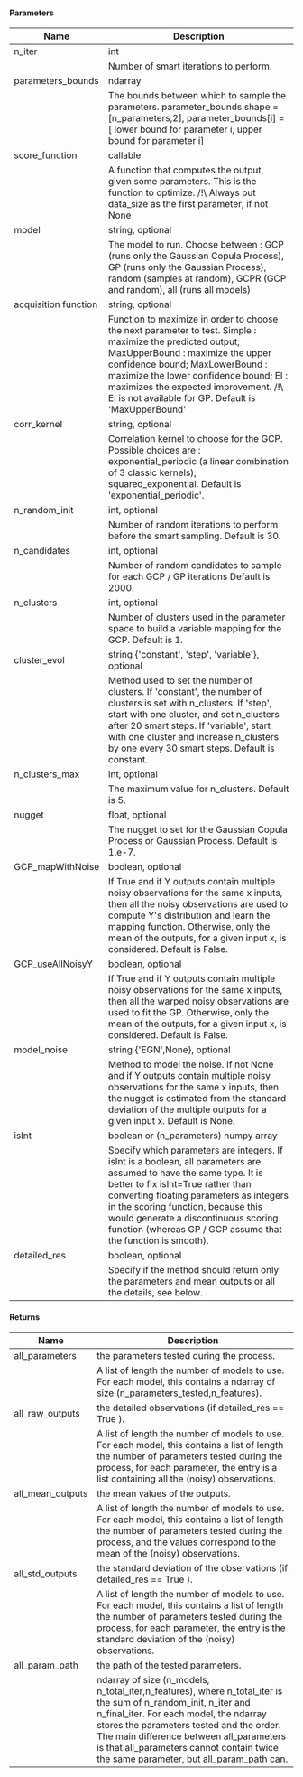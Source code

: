 #### Parameters ####

| Name | Description|
|------|------------|
| n_iter | int|
||Number of smart iterations to perform.|
|parameters_bounds | ndarray
||The bounds between which to sample the parameters. parameter_bounds.shape = [n_parameters,2], parameter_bounds[i] = [ lower bound for parameter i, upper bound for parameter i]|
|score_function | callable |
||A function that computes the output, given some parameters. This is the function to optimize. /!\ Always put data_size as the first parameter, if not None |
|model | string, optional |
||The model to run. Choose between : GCP (runs only the Gaussian Copula Process), GP (runs only the Gaussian Process), random (samples at random), GCPR (GCP and random), all (runs all models) |
|acquisition function | string, optional |
||Function to maximize in order to choose the next parameter to test. Simple : maximize the predicted output; MaxUpperBound : maximize the upper confidence bound; MaxLowerBound : maximize the lower confidence bound; EI : maximizes the expected improvement. /!\ EI is not available for GP. Default is 'MaxUpperBound' |
|corr_kernel | string, optional|
||Correlation kernel to choose for the GCP. Possible choices are : exponential_periodic (a linear combination of 3 classic kernels); squared_exponential. Default is 'exponential_periodic'. |
| n_random_init | int, optional|
||Number of random iterations to perform before the smart sampling. Default is 30.|
|n_candidates | int, optional|
||Number of random candidates to sample for each GCP / GP iterations Default is 2000. |
|n_clusters |int, optional|
||Number of clusters used in the parameter space to build a variable mapping for the GCP. Default is 1. |
|cluster_evol | string {'constant', 'step', 'variable'}, optional |
||Method used to set the number of clusters. If 'constant', the number of clusters is set with n_clusters. If 'step', start with one cluster, and set n_clusters after 20 smart steps. If 'variable', start with one cluster and increase n_clusters by one every 30 smart steps. Default is constant. |
|n_clusters_max | int, optional|
||The maximum value for n_clusters. Default is 5. |
|nugget | float, optional |
||The nugget to set for the Gaussian Copula Process or Gaussian Process. Default is 1.e-7.|
|GCP_mapWithNoise | boolean, optional|
||If True and if Y outputs contain multiple noisy observations for the same x inputs, then all the noisy observations are used to compute Y's distribution and learn the mapping function. Otherwise, only the mean of the outputs, for a given input x, is considered. Default is False. |
|GCP_useAllNoisyY | boolean, optional |
||If True and if Y outputs contain multiple noisy observations for the same x inputs, then all the warped noisy observations are used to fit the GP. Otherwise, only the mean of the outputs, for a given input x, is considered. Default is False. |
|model_noise | string {'EGN',None}, optional |
||Method to model the noise. If not None and if Y outputs contain multiple noisy observations for the same x inputs, then the nugget is estimated from the standard deviation of the multiple outputs for a given input x. Default is None.|
| isInt | boolean or (n_parameters) numpy array |
|| Specify which parameters are integers. If isInt is a boolean, all parameters are assumed to have the same type. It is better to fix isInt=True rather than converting floating parameters as integers in the scoring function, because this would generate a discontinuous scoring function (whereas GP / GCP assume that the function is smooth). |
|detailed_res | boolean, optional|
||Specify if the method should return only the parameters and mean outputs or all the details, see below.|


#### Returns ####
| Name | Description|
|------|------------|
| all_parameters |the parameters tested during the process. |
||	A list of length the number of models to use.	For each model, this contains a ndarray of size (n_parameters_tested,n_features).|
|all_raw_outputs | the detailed observations (if detailed_res == True ).|
||	A list of length the number of models to use.	For each model, this contains a list of length the number of parameters tested during the process,	for each parameter, the entry is a list containing all the (noisy) observations. |
|all_mean_outputs | the mean values of the outputs.|
||	A list of length the number of models to use. For each model, this contains a list of length the number of parameters tested during the process, and the values correspond to the mean of the (noisy) observations.|
|all_std_outputs | the standard deviation of the observations (if detailed_res == True ).|
||	A list of length the number of models to use.	For each model, this contains a list of length the number of parameters tested during the process,	for each parameter, the entry is the standard deviation of the (noisy) observations.|
|all_param_path | the path of the tested parameters.|
||	ndarray of size (n_models, n_total_iter,n_features), where n_total_iter is the sum of	n_random_init, n_iter and n_final_iter.	For each model, the ndarray stores the parameters tested and the order. The main difference	between all_parameters is that all_parameters cannot contain twice the same parameter, but	all_param_path can.|
